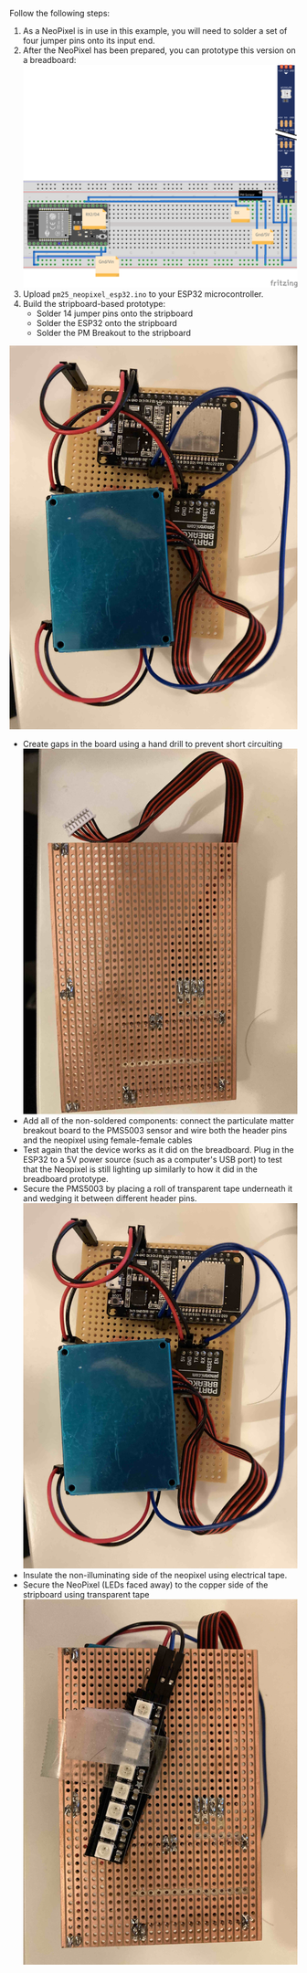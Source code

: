 Follow the following steps:

1. As a NeoPixel is in use in this example, you will need to solder a set of four jumper pins onto its input end.
2. After the NeoPixel has been prepared, you can prototype this version on a breadboard:
   ![breadboard-based prototype](./pmSensor5VNeopixel_bb.png)
3. Upload `pm25_neopixel_esp32.ino` to your ESP32 microcontroller.
4. Build the stripboard-based prototype:
   *  Solder 14 jumper pins onto the stripboard
   *  Solder the ESP32 onto the stripboard
   *  Solder the PM Breakout to the stripboard

![stripboard-front-soldered-components](./front_of_stripboard_all_components.jpg)
   *  Create gaps in the board using a hand drill to prevent short circuiting
![stripboard-back-soldered-components](back_of_stripboard.jpg)
   *  Add all of the non-soldered components: connect the particulate matter breakout board to the PMS5003 sensor and wire both the header pins and the neopixel using female-female cables
   * Test again that the device works as it did on the breadboard. Plug in the ESP32 to a 5V power source (such as a computer's USB port) to test that the Neopixel is still lighting up similarly to how it did in the breadboard prototype.
   * Secure the PMS5003 by placing a roll of transparent tape underneath it and wedging it between different header pins.
![stripboard-front-all-components](./front_of_stripboard_all_components.jpg)
   * Insulate the non-illuminating side of the neopixel using electrical tape.
   * Secure the NeoPixel (LEDs faced away) to the copper side of the stripboard using transparent tape
![back-of-stripboard-all-components](./back_of_stripboard_all_components.jpg)